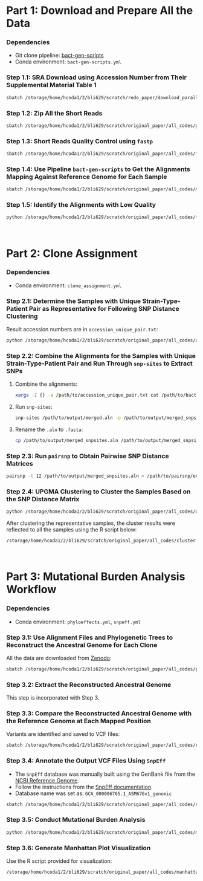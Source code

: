 # Part 1: Download and Prepare All the Data

### Dependencies
- Git clone pipeline: [bact-gen-scripts](https://github.com/sanger-pathogens/bact-gen-scripts)
- Conda environment: `bact-gen-scripts.yml`

### Step 1.1: SRA Download using Accession Number from Their Supplemental Material Table 1
```bash
sbatch /storage/home/hcoda1/2/bli629/scratch/redo_paper/download_parallel.sbatch
```

### Step 1.2: Zip All the Short Reads
```bash
sbatch /storage/home/hcoda1/2/bli629/scratch/original_paper/all_codes/gz_01.sbatch
```

### Step 1.3: Short Reads Quality Control using `fastp`
```bash
sbatch /storage/home/hcoda1/2/bli629/scratch/original_paper/all_codes/fastp_01.sbatch
```

### Step 1.4: Use Pipeline `bact-gen-scripts` to Get the Alignments Mapping Against Reference Genome for Each Sample
```bash
sbatch /storage/home/hcoda1/2/bli629/scratch/original_paper/all_codes/map_to_bam_original.sbatch
```

### Step 1.5: Identify the Alignments with Low Quality
```bash
python /storage/home/hcoda1/2/bli629/scratch/original_paper/all_codes/filter_percentage.py
```
<br>

# Part 2: Clone Assignment

### Dependencies
- Conda environment: `clone_assignment.yml`

### Step 2.1: Determine the Samples with Unique Strain-Type-Patient Pair as Representative for Following SNP Distance Clustering
Result accession numbers are in `accession_unique_pair.txt`:
```bash
python /storage/home/hcoda1/2/bli629/scratch/original_paper/all_codes/unique_ST_Patient_pair.py
```

### Step 2.2: Combine the Alignments for the Samples with Unique Strain-Type-Patient Pair and Run Through `snp-sites` to Extract SNPs
1. Combine the alignments:
   ```bash
   xargs -I {} -a /path/to/accession_unique_pair.txt cat /path/to/bact-gen/step1.4/output/folder/{}/{}_qc.mfa > /path/to/output/merged.aln
   ```
2. Run `snp-sites`:
   ```bash
   snp-sites /path/to/output/merged.aln -o /path/to/output/merged_snpsites.aln
   ```
3. Rename the `.aln` to `.fasta`:
   ```bash
   cp /path/to/output/merged_snpsites.aln /path/to/output/merged_snpsites.fasta
   ```

### Step 2.3: Run `pairsnp` to Obtain Pairwise SNP Distance Matrices
```bash
pairsnp -t 12 /path/to/output/merged_snpsites.aln > /path/to/pairsnp/output.csv
```

### Step 2.4: UPGMA Clustering to Cluster the Samples Based on the SNP Distance Matrix
```bash
python /storage/home/hcoda1/2/bli629/scratch/original_paper/all_codes/UPGMA_clustering.py
```

After clustering the representative samples, the cluster results were reflected to all the samples using the R script below:
```bash
/storage/home/hcoda1/2/bli629/scratch/original_paper/all_codes/cluster.R
```
<br>

# Part 3: Mutational Burden Analysis Workflow

### Dependencies
- Conda environment: `phyloeffects.yml`, `snpeff.yml`

### Step 3.1: Use Alignment Files and Phylogenetic Trees to Reconstruct the Ancestral Genome for Each Clone
All the data are downloaded from [Zenodo](https://zenodo.org/records/10600286):
```bash
sbatch /storage/home/hcoda1/2/bli629/scratch/original_paper/all_codes/phylloeffects.sbatch
```

### Step 3.2: Extract the Reconstructed Ancestral Genome
This step is incorporated with Step 3.

### Step 3.3: Compare the Reconstructed Ancestral Genome with the Reference Genome at Each Mapped Position
Variants are identified and saved to VCF files:
```bash
sbatch /storage/home/hcoda1/2/bli629/scratch/original_paper/all_codes/reconstruction_and_vcf_building.sbatch
```

### Step 3.4: Annotate the Output VCF Files Using `SnpEff`
- The `SnpEff` database was manually built using the GenBank file from the [NCBI Reference Genome](https://www.ncbi.nlm.nih.gov/nuccore/AE004091.2/?&withparts=on&expand-gaps=on).
- Follow the instructions from the [SnpEff documentation](https://pcingola.github.io/SnpEff/snpeff/build_db/).
- Database name was set as: `GCA_000006765.1_ASM676v1_genomic`
```bash
sbatch /storage/home/hcoda1/2/bli629/scratch/original_paper/all_codes/snpEff.sbatch
```

### Step 3.5: Conduct Mutational Burden Analysis
```bash
python /storage/home/hcoda1/2/bli629/scratch/original_paper/all_codes/mutational_burden_analysis.py
```

### Step 3.6: Generate Manhattan Plot Visualization
Use the R script provided for visualization:
```bash
/storage/home/hcoda1/2/bli629/scratch/original_paper/all_codes/manhattan_plot.R
```
